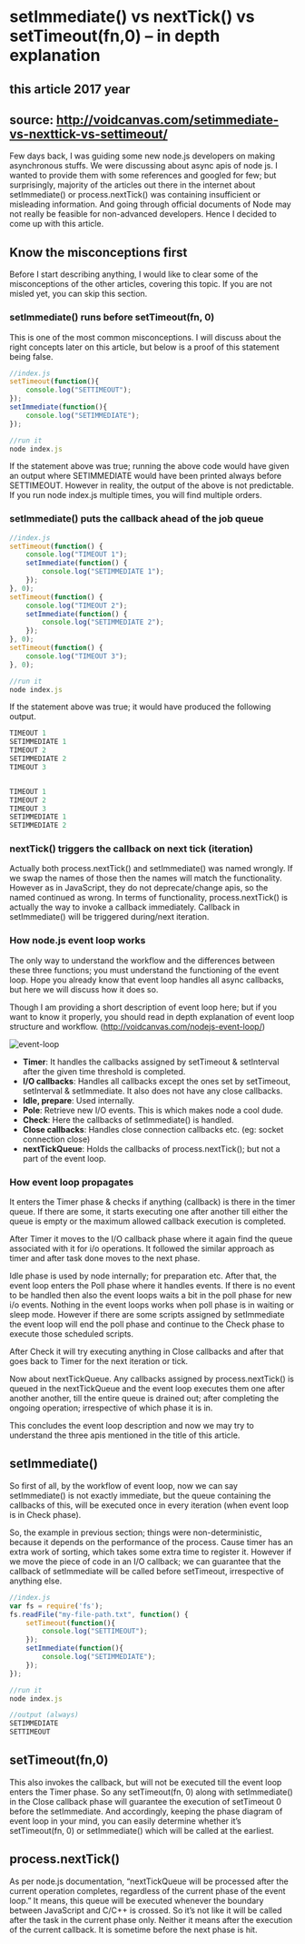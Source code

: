 # setImmediate() vs nextTick() vs setTimeout(fn,0) – in depth explanation

## this article 2017 year

## source: http://voidcanvas.com/setimmediate-vs-nexttick-vs-settimeout/

Few days back, I was guiding some new node.js developers on making asynchronous stuffs. We were discussing about async apis of node js. I wanted to provide them with some references and googled for few; but surprisingly, majority of the articles out there in the internet about setImmediate() or process.nextTick() was containing insufficient or misleading information. And going through official documents of Node may not really be feasible for non-advanced developers. Hence I decided to come up with this article.

## Know the misconceptions first

Before I start describing anything, I would like to clear some of the misconceptions of the other articles, covering this topic. If you are not misled yet, you can skip this section.

### setImmediate() runs before setTimeout(fn, 0)

This is one of the most common misconceptions. I will discuss about the right concepts later on this article, but below is a proof of this statement being false.

```js
//index.js
setTimeout(function(){
    console.log("SETTIMEOUT");
});
setImmediate(function(){
    console.log("SETIMMEDIATE");
});

//run it
node index.js
```

If the statement above was true; running the above code would have given an output where SETIMMEDIATE would have been printed always before SETTIMEOUT. However in reality, the output of the above is not predictable. If you run node index.js multiple times, you will find multiple orders.

### setImmediate() puts the callback ahead of the job queue

```js
//index.js
setTimeout(function() {
    console.log("TIMEOUT 1");
    setImmediate(function() {
        console.log("SETIMMEDIATE 1");
    });
}, 0);
setTimeout(function() {
    console.log("TIMEOUT 2");
    setImmediate(function() {
        console.log("SETIMMEDIATE 2");
    });
}, 0);
setTimeout(function() {
    console.log("TIMEOUT 3");
}, 0);

//run it
node index.js
```

If the statement above was true; it would have produced the following output.

```js
TIMEOUT 1
SETIMMEDIATE 1
TIMEOUT 2
SETIMMEDIATE 2
TIMEOUT 3


TIMEOUT 1
TIMEOUT 2
TIMEOUT 3
SETIMMEDIATE 1
SETIMMEDIATE 2
```

### nextTick() triggers the callback on next tick (iteration)

Actually both process.nextTick() and setImmediate() was named wrongly. If we swap the names of those then the names will match the functionality. However as in JavaScript, they do not deprecate/change apis, so the named continued as wrong.
In terms of functionality, process.nextTick() is actually the way to invoke a callback immediately. Callback in setImmediate() will be triggered during/next iteration.

### How node.js event loop works

The only way to understand the workflow and the differences between these three functions; you must understand the functioning of the event loop. Hope you already know that event loop handles all async callbacks, but here we will discuss how it does so.

Though I am providing a short description of event loop here; but if you want to know it properly, you should read in depth explanation of event loop structure and workflow. (http://voidcanvas.com/nodejs-event-loop/)

![event-loop](https://github.com/or4/event-loop/blob/master/src/voidcanvas/event-loop-1.png "Event loop")

* **Timer**: It handles the callbacks assigned by setTimeout & setInterval after the given time threshold is completed.
* **I/O callbacks**: Handles all callbacks except the ones set by setTimeout, setInterval & setImmediate. It also does not have any close callbacks.
* **Idle, prepare**: Used internally.
* **Pole**: Retrieve new I/O events. This is which makes node a cool dude.
* **Check**: Here the callbacks of setImmediate() is handled.
* **Close callbacks**: Handles close connection callbacks etc. (eg: socket connection close)
* **nextTickQueue**: Holds the callbacks of process.nextTick(); but not a part of the event loop.

### How event loop propagates

It enters the Timer phase & checks if anything (callback) is there in the timer queue. If there are some, it starts executing one after another till either the queue is empty or the maximum allowed callback execution is completed.

After Timer it moves to the I/O callback phase where it again find the queue associated with it for i/o operations. It followed the similar approach as timer and after task done moves to the next phase.

Idle phase is used by node internally; for preparation etc. After that, the event loop enters the Poll phase where it handles events. If there is no event to be handled then also the event loops waits a bit in the poll phase for new i/o events. Nothing in the event loops works when poll phase is in waiting or sleep mode. However if there are some scripts assigned by setImmediate the event loop will end the poll phase and continue to the Check phase to execute those scheduled scripts.

After Check it will try executing anything in Close callbacks and after that goes back to Timer for the next iteration or tick.

Now about nextTickQueue. Any callbacks assigned by process.nextTick() is queued in the nextTickQueue and the event loop executes them one after another another, till the entire queue is drained out; after completing the ongoing operation; irrespective of which phase it is in.

This concludes the event loop description and now we may try to understand the three apis mentioned in the title of this article.

## setImmediate()

So first of all, by the workflow of event loop, now we can say setImmediate() is not exactly immediate, but the queue containing the callbacks of this, will be executed once in every iteration (when event loop is in Check phase).

So, the example in previous section; things were non-deterministic, because it depends on the performance of the process. Cause timer has an extra work of sorting, which takes some extra time to register it. However if we move the piece of code in an I/O callback; we can guarantee that the callback of setImmediate will be called before setTimeout, irrespective of anything else.

```js
//index.js
var fs = require('fs');
fs.readFile("my-file-path.txt", function() {
    setTimeout(function(){
        console.log("SETTIMEOUT");
    });
    setImmediate(function(){
        console.log("SETIMMEDIATE");
    });
});

//run it
node index.js

//output (always)
SETIMMEDIATE
SETTIMEOUT
```

## setTimeout(fn,0)

This also invokes the callback, but will not be executed till the event loop enters the Timer phase. So any setTimeout(fn, 0) along with setImmediate() in the Close callback phase will guarantee the execution of setTimeout 0 before the setImmediate. And accordingly, keeping the phase diagram of event loop in your mind, you can easily determine whether it’s setTimeout(fn, 0) or setImmediate() which will be called at the earliest.

## process.nextTick()

As per node.js documentation, “nextTickQueue will be processed after the current operation completes, regardless of the current phase of the event loop.”
It means, this queue will be executed whenever the boundary between JavaScript and C/C++ is crossed. So it’s not like it will be called after the task in the current phase only. Neither it means after the execution of the current callback. It is sometime before the next phase is hit.
